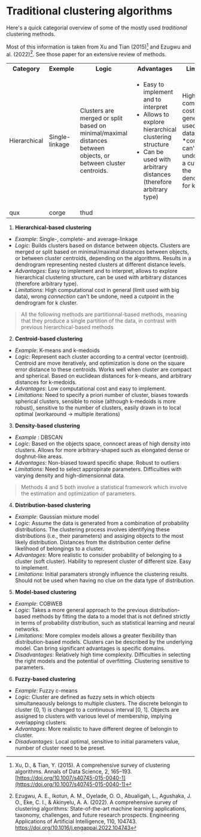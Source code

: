 # Traditional clustering algorithms

Here's a quick categorial overview of some of the mostly used *traditional* clustering
methods.

Most of this information is taken from Xu and Tian (2015)[^ref1] and
Ezugwu and al. (2022)[^ref2]. See those paper for an extensive review of
methods.

 <table>
  <tr>
    <th>Category </th>
    <th>Exemple</th>
    <th>Logic</th>
    <th>Advantages</th>
    <th>Limitations</th>
  </tr>
  <tr>
    <td>Hierarchical</td>
    <td>Single-linkage</td>
    <td>Clusters are merged or split based on minimal/maximal
  distances between objects, or between cluster centroids. </td>
    <td>
        <ul>
            <li>Easy to implement and to interpret</li>
            <li>Allows to explore hierarchical clustering structure</li>
            <li>Can be used with arbitrary distances (therefore arbitrary type)</li>
        </ul>
    </td>
    <td>High computational cost in general (limit used with big data), wrong *connection* can't be
  undone, need a cutpoint in the dendrogram for k cluster.</td>
  </tr>
  <tr>
    <td>qux</td>
    <td>corge</td>
    <td>thud</td>
  </tr>
</table>


1. **Hierarchical-based clustering**

- *Example*: Single-, complete- and average-linkage
- *Logic*: Builds clusters based on distance between objects.  Clusters
  are merged or split based on minimal/maximal
  distances between objects, or between cluster centroids, depending on
  the algorithms. Results in a dendrogram representing nested clusters
  at different distance levels.
- *Advantages*: Easy to implement and to interpret, allows to explore hierarchical
  clustering structure, can be used with arbitrary distances (therefore
  arbitrary type).
- *Limitations*: High computational cost in general (limit used with big data), wrong *connection* can't be
  undone, need a cutpoint in the dendrogram for k cluster.

> All the following methods are partitionnal-based methods, meaning that they
produce a single partition of the data, in contrast with previous
hierarchical-based methods

2. **Centroid-based clustering**

- *Example*: K-means and k-medoids
- *Logic*: Represent each cluster according to a central vector
  (centroid). Centroid are move iteratively, and optimization is done
  on the square error distance to these centroids. Works well when
  cluster are compact and spherical. Based on euclidean distances for
  k-means, and arbitrary distances for k-medoids.
- *Advantages*: Low computational cost and easy to implement.
- *Limitations*: Need to specify a priori number of cluster, biases towards
  spherical clusters, sensible to noise (although k-medoids is more
  robust), sensitive to the number of clusters, easily drawn in to local
  optimal (workaround → multiple iterations)

3. **Density-based clustering**

- *Example* : DBSCAN
- *Logic*: Based on the objects space, conncect areas of high density
  into clusters. Allows for more arbitrary-shaped such as elongated dense
  or doghnut-like areas.
- *Advantages*: Non-biased toward specific shape. Robust to outliers
- *Limitations*: Need to select appropirate parameters. Difficulties with
varying density and high-dimensionnal data.

> Methods 4 and 5 both involve a statistical framework which involve the
> estimation and optimization of parameters.

4. **Distribution-based clustering**

- *Example*: Gaussian mixture model
- *Logic*: Assume the data is generated from
  a combination of probability distributions. The clustering process
  involves identifying these distributions (i.e., their parameters) and
  assiging objects to the most likely distribution. Distances from the
  distribution center define likelihood of belongings to a cluster.
- *Advantages*: More realistic to consider probability of belonging to
  a cluster (soft cluster). Hability to represent cluster of different size.
  Easy to implement.
- *Limitations*: Initial paramaters strongly influence the
  clustering results. Should not be used when having no clue on the data
  type of distribution.

5. **Model-based clustering**
- *Example*: COBWEB
- *Logic*: Takes a more general approach to the previous
  distribution-based methods by fitting the data to a model that is not
  defined strictly in terms of probability distribution, such as
  statistical learning and neural networks.
- *Limitations*: More complex models allows a greater flexibility than
  distribution-based models. Clusters can be described by the underlying
  model. Can bring significant advantages is specific domains.
- *Disadvantages*: Relatively high time complexity. Difficulties in selecting the right models and the
  potential of overfitting. Clustering sensitive to parameters.

6. **Fuzzy-based clustering**
- *Example*: Fuzzy c-means
- *Logic*: Cluster are defined as fuzzy sets in which objects
  simultaneaously belongs to multiple clusters. The discrete belongin to
  cluster {0, 1} is changed to a continuous interval [0, 1]. Objects are assigned to
  clusters with various level of membership, implying overlapping
  clusters. 
- *Advantages*: More realistic to have different degree of belongin to
  cluster.
- *Disadvantages*: Local optimal, sensitive to initial parameters value,
  number of cluster need to be preset.

[^ref1]: Xu, D., & Tian, Y. (2015). A comprehensive survey of clustering algorithms. Annals of Data Science, 2, 165–193. [https://doi.org/10.1007/s40745-015-0040-1](https://doi.org/10.1007/s40745-015-0040-1)
[^ref2]: Ezugwu, A. E., Ikotun, A. M., Oyelade, O. O., Abualigah, L., Agushaka, J. O., Eke, C. I., & Akinyelu, A. A. (2022). A comprehensive survey of clustering algorithms: State-of-the-art machine learning applications, taxonomy, challenges, and future research prospects. Engineering Applications of Artificial Intelligence, 110, 104743. https://doi.org/10.1016/j.engappai.2022.104743


